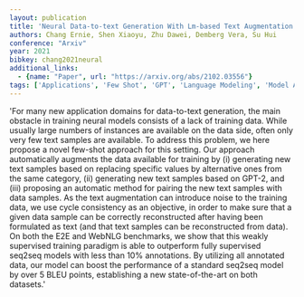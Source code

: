 ```yaml
---
layout: publication
title: 'Neural Data-to-text Generation With Lm-based Text Augmentation'
authors: Chang Ernie, Shen Xiaoyu, Zhu Dawei, Demberg Vera, Su Hui
conference: "Arxiv"
year: 2021
bibkey: chang2021neural
additional_links:
  - {name: "Paper", url: "https://arxiv.org/abs/2102.03556"}
tags: ['Applications', 'Few Shot', 'GPT', 'Language Modeling', 'Model Architecture', 'TACL', 'Training Techniques']
---
```

'For many new application domains for data-to-text generation, the main obstacle in training neural models consists of a lack of training data. While usually large numbers of instances are available on the data side, often only very few text samples are available. To address this problem, we here propose a novel few-shot approach for this setting. Our approach automatically augments the data available for training by (i) generating new text samples based on replacing specific values by alternative ones from the same category, (ii) generating new text samples based on GPT-2, and (iii) proposing an automatic method for pairing the new text samples with data samples. As the text augmentation can introduce noise to the training data, we use cycle consistency as an objective, in order to make sure that a given data sample can be correctly reconstructed after having been formulated as text (and that text samples can be reconstructed from data). On both the E2E and WebNLG benchmarks, we show that this weakly supervised training paradigm is able to outperform fully supervised seq2seq models with less than 10&#37; annotations. By utilizing all annotated data, our model can boost the performance of a standard seq2seq model by over 5 BLEU points, establishing a new state-of-the-art on both datasets.'
